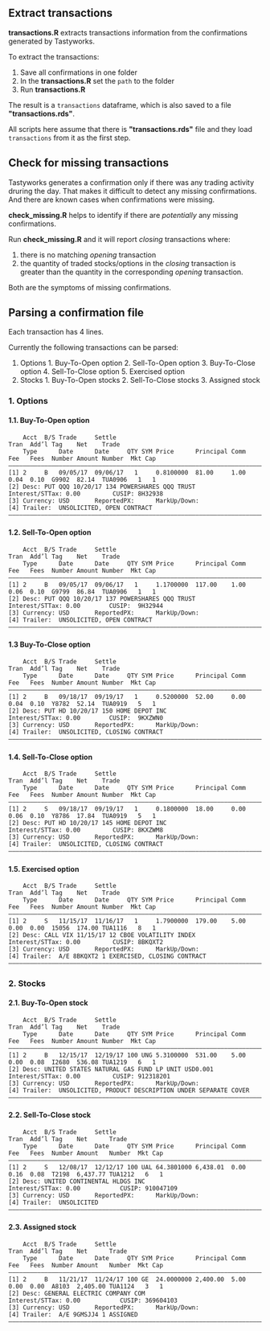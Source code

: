 ## Extract transactions 

**transactions.R** extracts transactions information from the confirmations generated by Tastyworks.

To extract the transactions:

  1. Save all confirmations in one folder
  2. In the **transactions.R** set the `path` to the folder
  3. Run **transactions.R**

The result is a `transactions` dataframe, which is also saved to a file **"transactions.rds"**.

All scripts here assume that there is **"transactions.rds"** file
and they load `transactions` from it as the first step.

## Check for missing transactions

Tastyworks generates a confirmation only if there was any trading activity druring the day.
That makes it difficult to detect any missing confirmations. And there are known cases when
confirmations were missing.

**check_missing.R** helps to identify if there are _potentially_ any missing confirmations.

Run **check_missing.R** and it will report _closing_ transactions where:

  1. there is no matching _opening_ transaction
  2. the quantity of traded stocks/options in the _closing_ transaction is greater than
     the quantity in the corresponding _opening_ transaction.

Both are the symptoms of missing confirmations.

## Parsing a confirmation file

Each transaction has 4 lines.

Currently the following transactions can be parsed:

  1. Options
    1. Buy-To-Open option
    2. Sell-To-Open option
    3. Buy-To-Close option
    4. Sell-To-Close option
    5. Exercised option
  2. Stocks
    1. Buy-To-Open stocks
    2. Sell-To-Close stocks
    3. Assigned stock

### 1. Options

#### 1.1. Buy-To-Open option
```
    Acct  B/S Trade     Settle                                      Tran  Add’l Tag    Net    Trade
    Type      Date      Date     QTY SYM Price      Principal Comm  Fee   Fees  Number Amount Number  Mkt Cap
—————————————————————————————————————————————————————————————————————————————————————————————————————————————
[1] 2     B   09/05/17  09/06/17   1     0.8100000  81.00     1.00  0.04  0.10  G9902  82.14  TUA0906   1   1
[2] Desc: PUT QQQ 10/20/17 134 POWERSHARES QQQ TRUST      Interest/STTax: 0.00         CUSIP: 8H32938
[3] Currency: USD       ReportedPX:      MarkUp/Down:
[4] Trailer:  UNSOLICITED, OPEN CONTRACT
—————————————————————————————————————————————————————————————————————————————————————————————————————————————
```

#### 1.2. Sell-To-Open option
```
    Acct  B/S Trade     Settle                                      Tran  Add’l Tag    Net    Trade
    Type      Date      Date     QTY SYM Price      Principal Comm  Fee   Fees  Number Amount Number  Mkt Cap
—————————————————————————————————————————————————————————————————————————————————————————————————————————————
[1] 2     B   09/05/17  09/06/17   1     1.1700000  117.00    1.00  0.06  0.10  G9799  86.84  TUA0906   1   1
[2] Desc: PUT QQQ 10/20/17 137 POWERSHARES QQQ TRUST      Interest/STTax: 0.00        CUSIP:  9H32944
[3] Currency: USD       ReportedPX:      MarkUp/Down:
[4] Trailer:  UNSOLICITED, OPEN CONTRACT
—————————————————————————————————————————————————————————————————————————————————————————————————————————————
```

#### 1.3 Buy-To-Close option
```
    Acct  B/S Trade     Settle                                      Tran  Add’l Tag    Net    Trade
    Type      Date      Date     QTY SYM Price      Principal Comm  Fee   Fees  Number Amount Number  Mkt Cap
—————————————————————————————————————————————————————————————————————————————————————————————————————————————
[1] 2     B   09/18/17  09/19/17   1     0.5200000  52.00     0.00  0.04  0.10  Y8782  52.14  TUA0919   5   1
[2] Desc: PUT HD 10/20/17 150 HOME DEPOT INC              Interest/STTax: 0.00        CUSIP:  9KXZWN0
[3] Currency: USD       ReportedPX:      MarkUp/Down:
[4] Trailer:  UNSOLICITED, CLOSING CONTRACT
—————————————————————————————————————————————————————————————————————————————————————————————————————————————
```

#### 1.4. Sell-To-Close option
```
    Acct  B/S Trade     Settle                                      Tran  Add’l Tag    Net    Trade
    Type      Date      Date     QTY SYM Price      Principal Comm  Fee   Fees  Number Amount Number  Mkt Cap
—————————————————————————————————————————————————————————————————————————————————————————————————————————————
[1] 2     S   09/18/17  09/19/17   1     0.1800000  18.00     0.00  0.06  0.10  Y8786  17.84  TUA0919   5   1
[2] Desc: PUT HD 10/20/17 145 HOME DEPOT INC              Interest/STTax: 0.00         CUSIP: 8KXZWM8
[3] Currency: USD       ReportedPX:      MarkUp/Down:
[4] Trailer:  UNSOLICITED, CLOSING CONTRACT
—————————————————————————————————————————————————————————————————————————————————————————————————————————————
```

#### 1.5. Exercised option
```
    Acct  B/S Trade     Settle                                      Tran  Add’l Tag    Net    Trade
    Type      Date      Date     QTY SYM Price      Principal Comm  Fee   Fees  Number Amount Number  Mkt Cap
—————————————————————————————————————————————————————————————————————————————————————————————————————————————
[1] 2     S   11/15/17  11/16/17   1     1.7900000  179.00    5.00  0.00  0.00  15056  174.00 TUA1116   8   1
[2] Desc: CALL VIX 11/15/17 12 CBOE VOLATILITY INDEX      Interest/STTax: 0.00         CUSIP: 8BKQXT2
[3] Currency: USD       ReportedPX:      MarkUp/Down:
[4] Trailer:  A/E 8BKQXT2 1 EXERCISED, CLOSING CONTRACT
—————————————————————————————————————————————————————————————————————————————————————————————————————————————
```

### 2. Stocks

#### 2.1. Buy-To-Open stock
```
    Acct  B/S Trade     Settle                                      Tran  Add’l Tag    Net    Trade
    Type      Date      Date     QTY SYM Price      Principal Comm  Fee   Fees  Number Amount Number  Mkt Cap
—————————————————————————————————————————————————————————————————————————————————————————————————————————————
[1] 2     B   12/15/17  12/19/17 100 UNG 5.3100000  531.00    5.00  0.00  0.08  I2680  536.08 TUA1219   6   1
[2] Desc: UNITED STATES NATURAL GAS FUND LP UNIT USD0.001 Interest/STTax: 0.00         CUSIP: 912318201
[3] Currency: USD       ReportedPX:      MarkUp/Down:                                          
[4] Trailer:  UNSOLICITED, PRODUCT DESCRIPTION UNDER SEPARATE COVER
—————————————————————————————————————————————————————————————————————————————————————————————————————————————
```

#### 2.2. Sell-To-Close stock
```
    Acct  B/S Trade     Settle                                      Tran  Add’l Tag    Net      Trade
    Type      Date      Date     QTY SYM Price      Principal Comm  Fee   Fees  Number Amount   Number  Mkt Cap
———————————————————————————————————————————————————————————————————————————————————————————————————————————————
[1] 2     S   12/08/17  12/12/17 100 UAL 64.3801000 6,438.01  0.00  0.16  0.08  T2198  6,437.77 TUA1212   6   1
[2] Desc: UNITED CONTINENTAL HLDGS INC                    Interest/STTax: 0.00           CUSIP: 910047109
[3] Currency: USD       ReportedPX:      MarkUp/Down:
[4] Trailer:  UNSOLICITED
———————————————————————————————————————————————————————————————————————————————————————————————————————————————
```

#### 2.3. Assigned stock
```
    Acct  B/S Trade     Settle                                      Tran  Add’l Tag    Net      Trade
    Type      Date      Date     QTY SYM Price      Principal Comm  Fee   Fees  Number Amount   Number  Mkt Cap
———————————————————————————————————————————————————————————————————————————————————————————————————————————————
[1] 2     B   11/21/17  11/24/17 100 GE  24.0000000 2,400.00  5.00  0.00  0.00  A8103  2,405.00 TUA1124   3   1
[2] Desc: GENERAL ELECTRIC COMPANY COM                    Interest/STTax: 0.00           CUSIP: 369604103
[3] Currency: USD       ReportedPX:      MarkUp/Down:
[4] Trailer:  A/E 9GMSJJ4 1 ASSIGNED
———————————————————————————————————————————————————————————————————————————————————————————————————————————————
```
